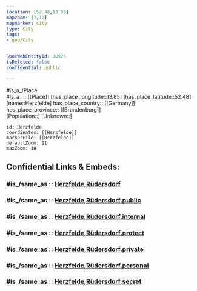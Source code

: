 ```yaml
---
location: [52.48,13.85] 
mapzoom: [7,12] 
mapmarker: city 
type: City
tags:
- geo/City


SpocWebEntityId: 30925
isDeleted: false
confidential: public

---
```

#is_a_/Place  
#is_a_ :: [[Place]] 
[has_place_longitude::13.85] 
[has_place_latitude::52.48] 
[name::Herzfelde] 
has_place_country:: [[Germany]]  
has_place_province:: [[Brandenburg]]  
[Population::] 
[Unknown::] 


```leaflet
id: Herzfelde
coordinates: [[Herzfelde]] 
markerFile: [[Herzfelde]] 
defaultZoom: 11 
maxZoom: 18
```


## Confidential Links & Embeds: 

### #is_/same_as :: [Herzfelde,Rüdersdorf](/_Standards/Earth/Continent/Europe/Europe~Central/Germany/Germany~East/Brandenburg/counties~Brandenburg/Märkisch-Oderland/cities~Oderland/Rüdersdorf,Berlin/Herzfelde,Rüdersdorf.md) 

### #is_/same_as :: [Herzfelde,Rüdersdorf.public](/_public/Earth/Continent/Europe/Europe~Central/Germany/Germany~East/Brandenburg/counties~Brandenburg/Märkisch-Oderland/cities~Oderland/Rüdersdorf,Berlin/Herzfelde,Rüdersdorf.public.md) 

### #is_/same_as :: [Herzfelde,Rüdersdorf.internal](/_internal/Earth/Continent/Europe/Europe~Central/Germany/Germany~East/Brandenburg/counties~Brandenburg/Märkisch-Oderland/cities~Oderland/Rüdersdorf,Berlin/Herzfelde,Rüdersdorf.internal.md) 

### #is_/same_as :: [Herzfelde,Rüdersdorf.protect](/_protect/Earth/Continent/Europe/Europe~Central/Germany/Germany~East/Brandenburg/counties~Brandenburg/Märkisch-Oderland/cities~Oderland/Rüdersdorf,Berlin/Herzfelde,Rüdersdorf.protect.md) 

### #is_/same_as :: [Herzfelde,Rüdersdorf.private](/_private/Earth/Continent/Europe/Europe~Central/Germany/Germany~East/Brandenburg/counties~Brandenburg/Märkisch-Oderland/cities~Oderland/Rüdersdorf,Berlin/Herzfelde,Rüdersdorf.private.md) 

### #is_/same_as :: [Herzfelde,Rüdersdorf.personal](/_personal/Earth/Continent/Europe/Europe~Central/Germany/Germany~East/Brandenburg/counties~Brandenburg/Märkisch-Oderland/cities~Oderland/Rüdersdorf,Berlin/Herzfelde,Rüdersdorf.personal.md) 

### #is_/same_as :: [Herzfelde,Rüdersdorf.secret](/_secret/Earth/Continent/Europe/Europe~Central/Germany/Germany~East/Brandenburg/counties~Brandenburg/Märkisch-Oderland/cities~Oderland/Rüdersdorf,Berlin/Herzfelde,Rüdersdorf.secret.md)

